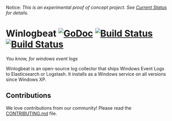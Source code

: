 Notice: *This is an experimental proof of concept project. See [Current Status](https://github.com/elastic/winlogbeat/issues/1) for details.*

Winlogbeat [![GoDoc](https://godoc.org/github.com/elastic/winlogbeat?status.svg)](https://godoc.org/github.com/elastic/winlogbeat) [![Build Status](https://travis-ci.org/elastic/winlogbeat.svg?branch=master)](https://travis-ci.org/elastic/winlogbeat) [![Build Status](http://build-eu-00.elastic.co/job/Winlogbeat/badge/icon)](http://build-eu-00.elastic.co/job/Winlogbeat/)
=========

*You know, for windows event logs*

Winlogbeat is an open-source log collector that ships Windows Event Logs to
Elasticsearch or Logstash. It installs as a Windows service on all versions
since Windows XP.

## Contributions

We love contributions from our community! Please read the
[CONTRIBUTING.md](CONTRIBUTING.md) file.
